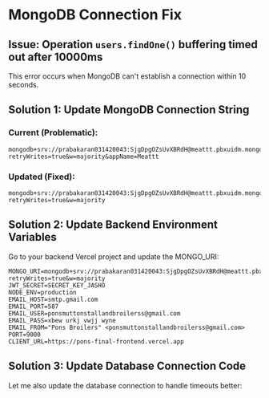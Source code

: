 # MongoDB Connection Fix

## Issue: Operation `users.findOne()` buffering timed out after 10000ms

This error occurs when MongoDB can't establish a connection within 10 seconds.

## Solution 1: Update MongoDB Connection String

### Current (Problematic):
```
mongodb+srv://prabakaran031420043:SjgDpgOZsUvXBRdH@meattt.pbxuidm.mongodb.net/?retryWrites=true&w=majority&appName=Meattt
```

### Updated (Fixed):
```
mongodb+srv://prabakaran031420043:SjgDpgOZsUvXBRdH@meattt.pbxuidm.mongodb.net/meattt?retryWrites=true&w=majority
```

## Solution 2: Update Backend Environment Variables

Go to your backend Vercel project and update the MONGO_URI:

```env
MONGO_URI=mongodb+srv://prabakaran031420043:SjgDpgOZsUvXBRdH@meattt.pbxuidm.mongodb.net/meattt?retryWrites=true&w=majority
JWT_SECRET=SECRET_KEY_JASHO
NODE_ENV=production
EMAIL_HOST=smtp.gmail.com
EMAIL_PORT=587
EMAIL_USER=ponsmuttonstallandbroilerss@gmail.com
EMAIL_PASS=xbew urkj vwjj wyne
EMAIL_FROM="Pons Broilers" <ponsmuttonstallandbroilerss@gmail.com>
PORT=9000
CLIENT_URL=https://pons-final-frontend.vercel.app
```

## Solution 3: Update Database Connection Code

Let me also update the database connection to handle timeouts better: 